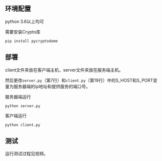 ## 环境配置

python 3.6以上均可

需要安装Crypto库

```
pip install pycryptodome
```

## 部署

client文件夹放在客户端主机，server文件夹放在服务端主机。

然后更改`server.py`（第7行）和`client.py`（第19行）中的S_HOST和S_PORT变量为服务器端的ip地址和提供服务的端口号。

服务器端运行

```
python server.py
```

客户端运行

```
python client.py
```

## 测试

运行测试过程见视频。